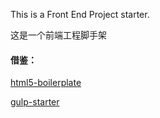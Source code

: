 This is a Front End Project starter.

这是一个前端工程脚手架



#### 借鉴：

[html5-boilerplate](https://github.com/h5bp/html5-boilerplate)

[gulp-starter](https://github.com/vigetlabs/gulp-starter)
